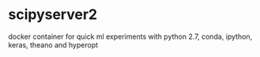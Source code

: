 # scipyserver2
docker container for quick ml experiments with python 2.7, conda, ipython, keras, theano and hyperopt
